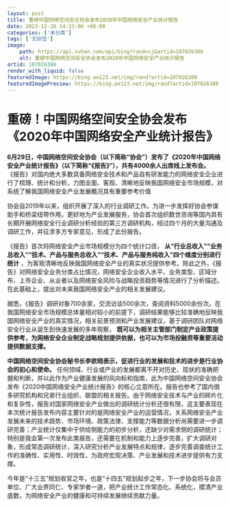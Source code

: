 ```yaml
---
layout: post
title: 重磅中国网络空间安全协会发布2020年中国网络安全产业统计报告
date: 2023-12-20 14:23:06 +08:00
categories: ['未分类']
tags: ['无标签']
image:
    path: https://api.vvhan.com/api/bing?rand=sj&artid=107026388
    alt: 重磅中国网络空间安全协会发布2020年中国网络安全产业统计报告
artid: 107026388
render_with_liquid: false
featuredImage: https://bing.ee123.net/img/rand?artid=107026388
featuredImagePreview: https://bing.ee123.net/img/rand?artid=107026388
---
```


# 重磅！中国网络空间安全协会发布《2020年中国网络安全产业统计报告》

****6月29日，中国网络空间安全协会（以下简称“协会”）发布了《2020年中国网络安全产业统计报告》（以下简称“《报告》”），共有4000余人出席线上发布会。****
《报告》对国内绝大多数具备网络安全技术和产品自有研发能力的网络安全企业进行了梳理、统计和分析，力图全面、客观、清晰地反映我国网络安全市场规模，对系统了解我国网络安全产业发展概况具有重要参考价值

协会自2019年以来，组织开展了深入的行业调研工作。为进一步发挥好协会参谋助手和桥梁纽带作用，更好地为产业发展服务，协会首次组织数世咨询等国内具有长期开展网络安全行业调研分析经验的第三方调研机构，经过四个月的大量沟通及调研工作，并征求多方专家意见，形成了此份报告。

《报告》首次将网络安全产业市场规模分为四个统计口径，
****从“行业总收入”“业务总收入”“技术、产品与服务总收入”“技术、产品与服务纯收入”四个维度分别进行统计****
，为客观清晰地反映我国网络安全产业的真实状况提供参考。除此之外，《报告》对网络安全业务分类占比情况，网络安全企业收入水平、业务类型、区域分布、上市企业、从业者以及网络安全风险与战略投资趋势等情况进行了分析描述。在此基础上，提出对未来我国网络安全产业的相关发展建议。

据悉，《报告》调研对象700余家，交流访谈500余次，查阅资料5000余份次。在我国网络安全市场规模总体量相对较小的前提下，调研结果能够比较准确地反映我国网络安全产业的真实情况，相关前景预测和产业发展建议，基于调研团队对网络安全行业从诞生到快速发展的多年观察，
****既可以为相关主管部门制定产业政策提供参考，为网络安全企业制定战略规划提供依据，也可以为市场投融资等重要活动提供数据支撑。****

****中国网络空间安全协会秘书长李欲晓表示，促进行业的发展和技术的进步是行业协会的初心和使命。****
任何领域、行业或产业的发展都离不开对历史、现状的准确把握和判断，并以此作为产业健康发展的风向标和指南，此为中国网络空间安全协会发布《2020中国网络安全产业统计报告》的核心立意所在。报告也参考了国内很多研究机构和兄弟行业组织、联盟的相关报告。由于网络安全技术与产业的碎片化和复杂性，报告对国家网络安全产业做出的调研统计分析还很有限，这主要表现在本次统计报告发布内容主要针对的是网络安全产业的运营情况，关系网络安全产业发展未来的技术趋势、市场环境、政策法律、支撑能力等数据分析尚需要进一步调研完善；产业统计仅集中于供给侧能力的初步分析，还缺少对需求侧的调研统计；特别是我会第一次发布此类报告，还需要在机制和能力上逐步完善，扩大调研对象，形成常态调研统计，深入研究分析产业发展特点和规律，逐步完善调查统计工作的准确性、实用性、时效性，为政府宏观决策、产业发展和技术进步提供有力支撑。

今年是“十三五”规划收官之年，也是“十四五”规划起步之年，下一步协会将与会员单位、广大业界同仁、专家学者一道，把产业统计工作常态化、系统化，摸清产业底数，为网络安全产业的健康和可持续发展继续贡献力量。